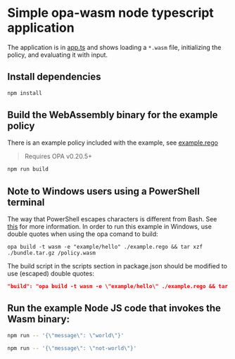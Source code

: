 # Simple opa-wasm node typescript application

The application is in [app.ts](./app.ts) and shows loading a `*.wasm` file,
initializing the policy, and evaluating it with input.

## Install dependencies

```bash
npm install
```

## Build the WebAssembly binary for the example policy

There is an example policy included with the example, see
[example.rego](./example.rego)

> Requires OPA v0.20.5+

```bash
npm run build
```

## Note to Windows users using a PowerShell terminal 

The way that PowerShell 
escapes characters is different from Bash. See 
[this](https://github.com/open-policy-agent/opa/issues/3953) for more 
information. In order to run this example in Windows, use double 
quotes when using the opa comand to build:

```
opa build -t wasm -e "example/hello" ./example.rego && tar xzf ./bundle.tar.gz /policy.wasm
```

The build script in the scripts section in package.json should be modified to 
use (escaped) double quotes:

```json
"build": "opa build -t wasm -e \"example/hello\" ./example.rego && tar xzf ./bundle.tar.gz /policy.wasm",
```

## Run the example Node JS code that invokes the Wasm binary:

```bash
npm run -- '{\"message\": \"world\"}'
```

```bash
npm run -- '{\"message\": \"not-world\"}'
```
